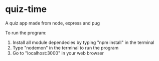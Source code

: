 # quiz-time
A quiz app made from node, express and pug


To run the program:
  1. Install all module dependecies by typing "npm install" in the terminal
  2. Type "nodemon" in the terminal to run the program
  3. Go to "localhost:3000" in your web browser
  
 
